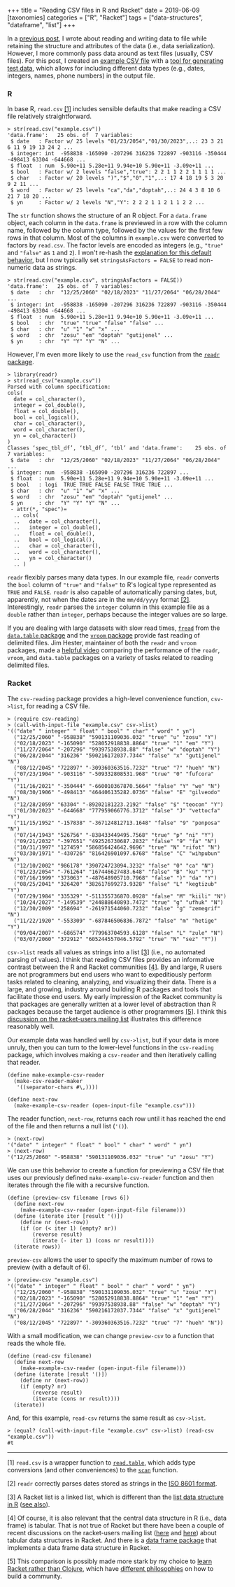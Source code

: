 +++
title = "Reading CSV files in R and Racket"
date = 2019-06-09
[taxonomies]
categories = ["R", "Racket"]
tags = ["data-structures", "dataframe", "list"]
+++

In a [previous post](/post/data-serialization-in-r-and-racket/), I wrote about reading and writing data to file while retaining the structure and attributes of the data (i.e., data serialization). However, I more commonly pass data around as text files (usually, CSV files). For this post, I created an [example CSV file](/data/example.csv) with a [tool for generating test data](http://convertcsv.com/generate-test-data.htm), which allows for including different data types (e.g., dates, integers, names, phone numbers) in the output file.

<!-- more -->

### R

In base R, `read.csv` [[1]](#1) includes sensible defaults that make reading a CSV file relatively straightforward. 

```
> str(read.csv("example.csv"))
'data.frame':	25 obs. of  7 variables:
 $ date   : Factor w/ 25 levels "01/23/2054","01/30/2023",..: 23 3 21 6 11 9 19 13 24 2 ...
 $ integer: int  -958838 -165090 -207296 316236 722897 -903116 -350444 -498413 63304 -644668 ...
 $ float  : num  5.90e+11 5.28e+11 9.94e+10 5.90e+11 -3.09e+11 ...
 $ bool   : Factor w/ 2 levels "false","true": 2 2 1 1 2 2 1 1 1 1 ...
 $ char   : Factor w/ 20 levels ")","$","0","1",..: 17 4 18 19 5 3 20 9 2 11 ...
 $ word   : Factor w/ 25 levels "ca","da","doptah",..: 24 4 3 8 10 6 21 7 18 20 ...
 $ yn     : Factor w/ 2 levels "N","Y": 2 2 2 1 1 2 1 1 2 2 ...
```

The `str` function shows the structure of an R object. For a `data.frame` object, each column in the `data.frame` is previewed in a row with the column name, followed by the column type, followed by the values for the first few rows in that column. Most of the columns in `example.csv` were converted to factors by `read.csv`. The factor levels are encoded as integers (e.g., `"true"` and `"false"` as `1` and `2`). I won't re-hash the [explanation for this default behavior](https://simplystatistics.org/2015/07/24/stringsasfactors-an-unauthorized-biography/), but I now typically set `stringsAsFactors = FALSE` to read non-numeric data as strings. 

```
> str(read.csv("example.csv", stringsAsFactors = FALSE))
'data.frame':	25 obs. of  7 variables:
 $ date   : chr  "12/25/2060" "02/18/2023" "11/27/2064" "06/28/2044" ...
 $ integer: int  -958838 -165090 -207296 316236 722897 -903116 -350444 -498413 63304 -644668 ...
 $ float  : num  5.90e+11 5.28e+11 9.94e+10 5.90e+11 -3.09e+11 ...
 $ bool   : chr  "true" "true" "false" "false" ...
 $ char   : chr  "u" "1" "w" "x" ...
 $ word   : chr  "zosu" "em" "doptah" "gutijenel" ...
 $ yn     : chr  "Y" "Y" "Y" "N" ...
```

However, I'm even more likely to use the `read_csv` function from the [`readr` package](https://readr.tidyverse.org).

```
> library(readr)
> str(read_csv("example.csv"))
Parsed with column specification:
cols(
  date = col_character(),
  integer = col_double(),
  float = col_double(),
  bool = col_logical(),
  char = col_character(),
  word = col_character(),
  yn = col_character()
)
Classes ‘spec_tbl_df’, ‘tbl_df’, ‘tbl’ and 'data.frame':	25 obs. of  7 variables:
 $ date   : chr  "12/25/2060" "02/18/2023" "11/27/2064" "06/28/2044" ...
 $ integer: num  -958838 -165090 -207296 316236 722897 ...
 $ float  : num  5.90e+11 5.28e+11 9.94e+10 5.90e+11 -3.09e+11 ...
 $ bool   : logi  TRUE TRUE FALSE FALSE TRUE TRUE ...
 $ char   : chr  "u" "1" "w" "x" ...
 $ word   : chr  "zosu" "em" "doptah" "gutijenel" ...
 $ yn     : chr  "Y" "Y" "Y" "N" ...
 - attr(*, "spec")=
  .. cols(
  ..   date = col_character(),
  ..   integer = col_double(),
  ..   float = col_double(),
  ..   bool = col_logical(),
  ..   char = col_character(),
  ..   word = col_character(),
  ..   yn = col_character()
  .. )
```

`readr` flexibly parses many data types. In our example file, `readr` converts the `bool` column of `"true"` and `"false"` to R's logical type represented as `TRUE` and `FALSE`. `readr` is also capable of automatically parsing dates, but, apparently, not when the dates are in the `mm/dd/yyyy` format [[2]](#2). Interestingly, `readr` parses the `integer` column in this example file as a `double` rather than `integer`, perhaps because the integer values are so large.

If you are dealing with large datasets with slow read times, [`fread`](https://www.rdocumentation.org/packages/data.table/versions/1.12.2/topics/fread) from the [`data.table` package](https://rdatatable.gitlab.io/data.table/) and the [`vroom` package](http://vroom.r-lib.org) provide fast reading of delimited files. Jim Hester, maintainer of both the `readr` and `vroom` packages, made a [helpful video](https://www.youtube.com/watch?v=ZP_y5eaAc60) comparing the performance of the `readr`, `vroom`, and `data.table` packages on a variety of tasks related to reading delimited files.

### Racket 

The `csv-reading` package provides a high-level convenience function, `csv->list`, for reading a CSV file. 

```
> (require csv-reading)
> (call-with-input-file "example.csv" csv->list)
'(("date" " integer" " float" " bool" " char" " word" " yn")
  ("12/25/2060" "-958838" "590131109036.032" "true" "u" "zosu" "Y")
  ("02/18/2023" "-165090" "528052918838.8864" "true" "1" "em" "Y")
  ("11/27/2064" "-207296" "99397538938.88" "false" "w" "doptah" "Y")
  ("06/28/2044" "316236" "590216172037.7344" "false" "x" "gutijenel" "N")
  ("08/12/2045" "722897" "-309360363516.7232" "true" "7" "hueh" "N")
  ("07/23/1904" "-903116" "-509332808531.968" "true" "0" "fufcora" "Y")
  ("11/16/2021" "-350444" "-660010367870.5664" "false" "Y" "we" "N")
  ("08/30/1906" "-498413" "464406135282.0736" "false" "E" "gilveodo" "N")
  ("12/28/2059" "63304" "-89202181223.2192" "false" "$" "teocon" "Y")
  ("01/30/2023" "-644668" "777959066776.3712" "false" "J" "vettocfa" "Y")
  ("11/15/1952" "-157838" "-367124812713.1648" "false" "9" "ponposa" "N")
  ("07/14/1943" "526756" "-838433449495.7568" "true" "p" "ni" "Y")
  ("09/21/2032" "-397651" "492526730687.2832" "false" "9" "fa" "N")
  ("10/31/1997" "127459" "586856424642.9696" "true" "N" "rifot" "N")
  ("03/30/1971" "-430726" "816426901097.6768" "false" "C" "wihpubun" "N")
  ("12/10/2002" "986178" "390724723094.3232" "false" "0" "ca" "N")
  ("01/23/2054" "-761264" "167446627483.648" "false" "B" "ku" "Y")
  ("07/16/1999" "373063" "-487648905710.7968" "false" ")" "da" "Y")
  ("08/25/2041" "326420" "382617699273.9328" "false" "L" "kegtizub" "Y")
  ("07/29/1984" "335329" "-511355736870.0928" "false" "M" "kiili" "N")
  ("10/24/2027" "-149539" "244888640893.7472" "true" "g" "ufhuk" "N")
  ("12/30/2009" "258694" "-261971544060.7232" "false" "g" "zemegrif" "N")
  ("11/22/1920" "-553309" "-687846506836.7872" "false" "m" "hetige" "Y")
  ("09/04/2007" "-686574" "779963704593.6128" "false" "L" "zule" "N")
  ("03/07/2060" "372912" "605244557046.5792" "true" "N" "sez" "Y"))
```

`csv->list` reads all values as strings into a list [[3]](#3) (i.e., no automated parsing of values). I think that reading CSV files provides an informative contrast between the R and Racket communities [[4]](#4). By and large, R users are not programmers but end users who want to expeditiously perform tasks related to cleaning, analyzing, and visualizing their data. There is a large, and growing, industry around building R packages and tools that facilitate those end users. My early impression of the Racket community is that packages are generally written at a lower level of abstraction than R packages because the target audience is other programmers [[5]](#5). I think this [discussion on the racket-users mailing list](https://groups.google.com/forum/#!msg/racket-users/1STqCq2dzSs/aMHeIhsIBAAJ) illustrates this difference reasonably well.

Our example data was handled well by `csv->list`, but if your data is more unruly, then you can turn to the lower-level functions in the `csv-reading` package, which involves making a `csv-reader` and then iteratively calling that reader.  

```
(define make-example-csv-reader
  (make-csv-reader-maker
   '((separator-chars #\,))))

(define next-row
  (make-example-csv-reader (open-input-file "example.csv")))
```

The reader function, `next-row`, returns each row until it has reached the end of the file and then returns a null list (`'()`).

```
> (next-row)
'("date" " integer" " float" " bool" " char" " word" " yn")
> (next-row)
'("12/25/2060" "-958838" "590131109036.032" "true" "u" "zosu" "Y")
```

We can use this behavior to create a function for previewing a CSV file that uses our previously defined `make-example-csv-reader` function and then iterates through the file with a recursive function.

```
(define (preview-csv filename [rows 6])
  (define next-row
    (make-example-csv-reader (open-input-file filename)))
  (define (iterate iter [result '()])
    (define nr (next-row))
    (if (or (< iter 1) (empty? nr))
        (reverse result)
        (iterate (- iter 1) (cons nr result))))
  (iterate rows))
```

`preview-csv` allows the user to specify the maximum number of rows to preview (with a default of 6).

```
> (preview-csv "example.csv")
'(("date" " integer" " float" " bool" " char" " word" " yn")
  ("12/25/2060" "-958838" "590131109036.032" "true" "u" "zosu" "Y")
  ("02/18/2023" "-165090" "528052918838.8864" "true" "1" "em" "Y")
  ("11/27/2064" "-207296" "99397538938.88" "false" "w" "doptah" "Y")
  ("06/28/2044" "316236" "590216172037.7344" "false" "x" "gutijenel" "N")
  ("08/12/2045" "722897" "-309360363516.7232" "true" "7" "hueh" "N"))
```

With a small modification, we can change `preview-csv` to a function that reads the whole file.

```
(define (read-csv filename)
  (define next-row
    (make-example-csv-reader (open-input-file filename)))
  (define (iterate [result '()])
    (define nr (next-row))
    (if (empty? nr)
        (reverse result)
        (iterate (cons nr result))))
  (iterate))
```

And, for this example, `read-csv` returns the same result as `csv->list`.

```
> (equal? (call-with-input-file "example.csv" csv->list) (read-csv "example.csv"))
#t
```

***

<a name="1"></a> [1] `read.csv` is a wrapper function to [`read.table`](https://stat.ethz.ch/R-manual/R-devel/RHOME/library/utils/html/read.table.html), which adds type conversions (and other conveniences) to the [`scan`](https://stat.ethz.ch/R-manual/R-devel/RHOME/library/base/html/scan.html) function.

<a name="2"></a> [2] `readr` correctly parses dates stored as strings in the [ISO 8601 format](https://en.wikipedia.org/wiki/ISO_8601).

<a name="3"></a> [3] A Racket list is a linked list, which is different than the [list data structure in R](https://www.rdocumentation.org/packages/base/versions/3.6.0/topics/list) ([see also](https://stackoverflow.com/questions/29417134/what-is-the-difference-between-a-list-and-a-pairlist-in-r)).

<a name="4"></a> [4] Of course, it is also relevant that the central data structure in R (i.e., data frame) is tabular. That is not true of Racket but there have been a couple of recent discussions on the racket-users mailing list ([here](https://groups.google.com/d/msg/racket-users/3Ve4UlOmnpo/udLRfywiBgAJ) and [here](https://groups.google.com/d/msg/racket-users/7MCIp7RmTh8/IIJLsC9ADAAJ)) about tabular data structures in Racket. And there is a [data frame package](https://docs.racket-lang.org/data-frame/index.html?q=data%20frame) that implements a data frame data structure in Racket.

<a name="5"></a> [5] This comparison is possibly made more stark by my choice to [learn Racket rather than Clojure](/post/programming-horizons/), which have [different philosophies](https://qr.ae/TWh7Ur) on how to build a community.